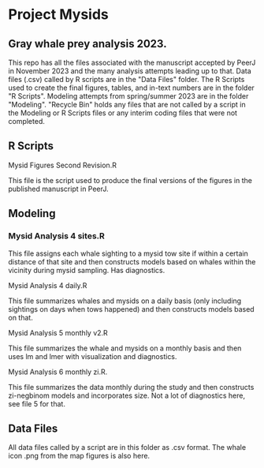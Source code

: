 # Project Mysids

## Gray whale prey analysis 2023. 
 
 This repo has all the files associated with the manuscript accepted by PeerJ in November 2023 and the many analysis attempts leading up to that. Data files (.csv) called by R scripts are in the "Data Files" folder. The R Scripts used to create the final figures, tables, and in-text numbers are in the folder "R Scripts". Modeling attempts from spring/summer 2023 are in the folder "Modeling". "Recycle Bin" holds any files that are not called by a script in the Modeling or R Scripts files or any interim coding files that were not completed. 
 
## R Scripts

Mysid Figures Second Revision.R

This file is the script used to produce the final versions of the figures in the published manuscript in PeerJ.

## Modeling

### Mysid Analysis 4 sites.R

This file assigns each whale sighting to a mysid tow site if within a certain distance of that site and then constructs models based on whales within the vicinity during mysid sampling. Has diagnostics.

Mysid Analysis 4 daily.R

This file summarizes whales and mysids on a daily basis (only including sightings on days when tows happened) and then constructs models based on that.

Mysid Analysis 5 monthly v2.R

This file summarizes the whale and mysids on a monthly basis and then uses lm and lmer with visualization and diagnostics.

Mysid Analysis 6 monthly zi.R.

This file summarizes the data monthly during the study and then constructs zi-negbinom models and incorporates size. Not a lot of diagnostics here, see file 5 for that.

## Data Files

All data files called by a script are in this folder as .csv format. The whale icon .png from the map figures is also here.

